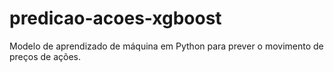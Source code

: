 # predicao-acoes-xgboost
Modelo de aprendizado de máquina em Python para prever o movimento de preços de ações.
